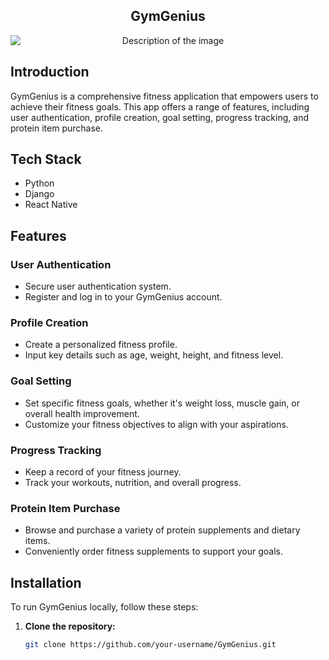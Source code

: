 <h2 align="center">
  GymGenius
</h2>

 
<p align="center">
  <img src="https://github.com/psudhansu/GymGenius/assets/119405182/d05fe69c-a077-4171-bebc-fad20b6eb172)" alt="Description of the image" style="display: block; margin: 0 auto;">
</p>


## Introduction

GymGenius is a comprehensive fitness application that empowers users to achieve their fitness goals. This app offers a range of features, including user authentication, profile creation, goal setting, progress tracking, and protein item purchase.

## Tech Stack

- Python
- Django
- React Native 

## Features

### User Authentication

- Secure user authentication system.
- Register and log in to your GymGenius account.

### Profile Creation

- Create a personalized fitness profile.
- Input key details such as age, weight, height, and fitness level.

### Goal Setting

- Set specific fitness goals, whether it's weight loss, muscle gain, or overall health improvement.
- Customize your fitness objectives to align with your aspirations.

### Progress Tracking

- Keep a record of your fitness journey.
- Track your workouts, nutrition, and overall progress.

### Protein Item Purchase

- Browse and purchase a variety of protein supplements and dietary items.
- Conveniently order fitness supplements to support your goals.

## Installation

To run GymGenius locally, follow these steps:

1. **Clone the repository:**

   ```bash
   git clone https://github.com/your-username/GymGenius.git
